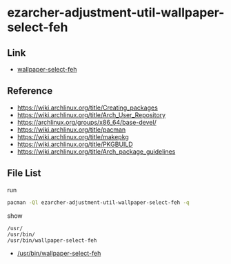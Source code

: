 
# ezarcher-adjustment-util-wallpaper-select-feh


## Link

* [wallpaper-select-feh](https://github.com/samwhelp/note-about-fzf/tree/gh-pages/_demo/project/wallpaper-select/wallpaper-select-feh)


## Reference

* https://wiki.archlinux.org/title/Creating_packages
* https://wiki.archlinux.org/title/Arch_User_Repository
* https://archlinux.org/groups/x86_64/base-devel/
* https://wiki.archlinux.org/title/pacman
* https://wiki.archlinux.org/title/makepkg
* https://wiki.archlinux.org/title/PKGBUILD
* https://wiki.archlinux.org/title/Arch_package_guidelines


## File List

run

``` sh
pacman -Ql ezarcher-adjustment-util-wallpaper-select-feh -q
```

show

```
/usr/
/usr/bin/
/usr/bin/wallpaper-select-feh
```

* [/usr/bin/wallpaper-select-feh](https://github.com/samwhelp/note-about-fzf/blob/gh-pages/_demo/project/wallpaper-select/wallpaper-select-feh/wallpaper-select-feh)

